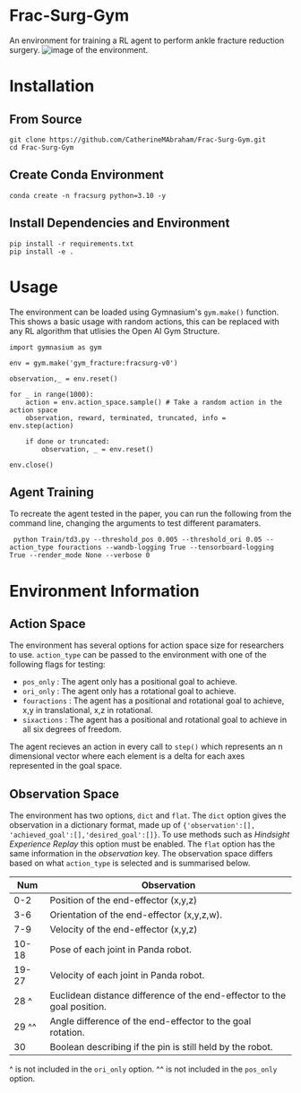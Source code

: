 # Frac-Surg-Gym
An environment for training a RL agent to perform ankle fracture reduction surgery. 
![image of the environment.](https://github.com/CatherineMAbraham/Frac-Surg-Gym/blob/main/img/simwithcube.png)
# Installation
## From Source 
```
git clone https://github.com/CatherineMAbraham/Frac-Surg-Gym.git
cd Frac-Surg-Gym
```
## Create Conda Environment
```
conda create -n fracsurg python=3.10 -y
```
## Install Dependencies and Environment 
```
pip install -r requirements.txt
pip install -e .
```
# Usage
The environment can be loaded using Gymnasium's `gym.make()` function. This shows a basic usage with random actions, this can be replaced with any RL algorithm that utlisies the Open AI Gym Structure. 
```
import gymnasium as gym

env = gym.make('gym_fracture:fracsurg-v0')

observation,_ = env.reset()

for _ in range(1000):
    action = env.action_space.sample() # Take a random action in the action space 
    observation, reward, terminated, truncated, info = env.step(action)

    if done or truncated:
        observation, _ = env.reset()

env.close()
```
## Agent Training 
To recreate the agent tested in the paper, you can run the following from the command line, changing the arguments to test different paramaters. 
```
 python Train/td3.py --threshold_pos 0.005 --threshold_ori 0.05 --action_type fouractions --wandb-logging True --tensorboard-logging True --render_mode None --verbose 0
```
# Environment Information
## Action Space 
The environment has several options for action space size for researchers to use. `action_type` can be passed to the environment with one of the following flags for testing:
- `pos_only` : The agent only has a positional goal to achieve.
- `ori_only` : The agent only has a rotational goal to achieve.
- `fouractions` : The agent has a positional and rotational goal to achieve, x,y in translational, x,z in rotational.
- `sixactions` : The agent has a positional and rotational goal to achieve in all six degrees of freedom.

The agent recieves an action in every call to `step()` which represents an n dimensional vector where each element is a delta for each axes represented in the goal space. 

## Observation Space
The environment has two options, `dict` and `flat`. The `dict` option gives the observation in a dictionary format, made up of `{'observation':[], 'achieved_goal':[],'desired_goal':[]}`. To use methods such as _Hindsight Experience Replay_ this option must be enabled. The `flat` option has the same information in the _observation_ key. The observation space differs based on what `action_type` is selected and is summarised below. 

| Num | Observation |
| --- | --- |
| 0-2 | Position of the end-effector (x,y,z)|
| 3-6 | Orientation of the end-effector (x,y,z,w). |
| 7-9 | Velocity of the end-effector (x,y,z)|
| 10-18 | Pose of each joint in Panda robot. |
| 19-27 | Velocity of each joint in Panda robot. |
| 28 ^ | Euclidean distance difference of the end-effector to the goal position.|
| 29 ^^| Angle difference of the end-effector to the goal rotation.|
| 30 | Boolean describing if the pin is still held by the robot.|

^ is not included in the `ori_only` option. 
^^ is not included in the `pos_only` option.




















